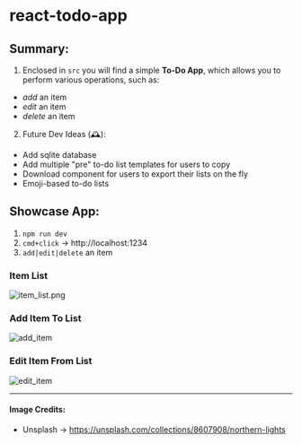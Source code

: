 # react-todo-app

## Summary:
1. Enclosed in `src` you will find a simple **To-Do App**, which allows you to perform various operations, such as:
* *add* an item
* *edit* an item
* *delete* an item
2. Future Dev Ideas (🕰️):
* Add sqlite database
* Add multiple "pre" to-do list templates for users to copy
* Download component for users to export their lists on the fly
* Emoji-based to-do lists

## Showcase App:

1. `npm run dev`
2. `cmd+click` -> http://localhost:1234 
3. `add|edit|delete` an item

### Item List
![item_list.png](/showcase/item_list.png)

### Add Item To List
![add_item](/showcase/add_item.png)

### Edit Item From List
![edit_item](/showcase/edit_item.png)

---

#### Image Credits: 
* Unsplash -> https://unsplash.com/collections/8607908/northern-lights

